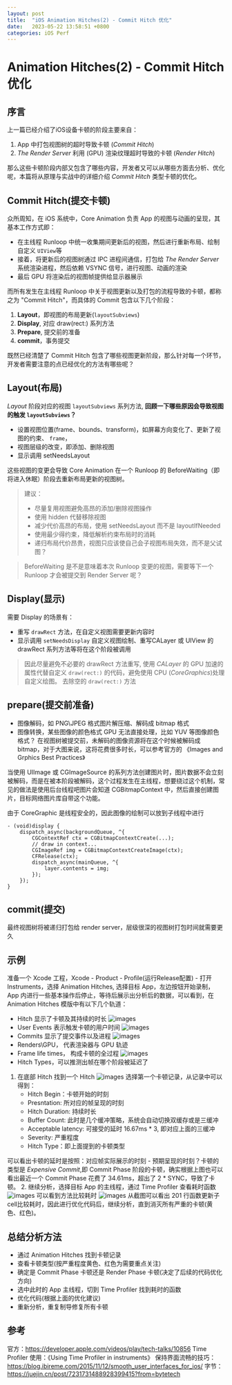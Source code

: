 ```yaml
---
layout: post
title:  "iOS Animation Hitches(2) - Commit Hitch 优化"
date:   2023-05-22 13:58:51 +0800
categories: iOS Perf
---
```


# Animation Hitches(2) - Commit Hitch 优化
## 序言
上一篇已经介绍了iOS设备卡顿的阶段主要来自：
1. App 中打包视图树的超时导致卡顿 (*Commit Hitch*)    
2. *The Render Server* 利用 (GPU) 渲染纹理超时导致的卡顿 (*Render Hitch*) 

那么这些卡顿阶段内部又包含了哪些内容，开发者又可以从哪些方面去分析、优化呢，本篇将从原理与实战中的详细介绍 *Commit Hitch* 类型卡顿的优化。
##  Commit Hitch(提交卡顿)
众所周知，在 iOS 系统中，Core Animation 负责 App 的视图与动画的呈现，其基本工作方式即：
- 在主线程 Runloop 中统一收集期间更新后的视图，然后进行重新布局、绘制自定义 `UIView`等
- 接着，将更新后的视图树通过 IPC 进程间通信，打包给 *The Render Server* 系统渲染进程，然后依赖 VSYNC 信号，进行视图、动画的渲染
- 最后 GPU 将渲染后的视图帧提供给显示器展示

而所有发生在主线程 Runloop 中关于视图更新以及打包的流程导致的卡顿，都称之为 "Commit Hitch"，而具体的 Commit 包含以下几个阶段：
1. **Layout**，即视图的布局更新(`layoutSubviews`)
2. **Display**, 对应 draw(rect:) 系列方法
3. **Prepare**, 提交前的准备
4. **commit**，事务提交

既然已经清楚了 Commit Hitch 包含了哪些视图更新阶段，那么针对每一个环节，开发者需要注意的点已经优化的方法有哪些呢？
## Layout(布局)
*Layout* 阶段对应的视图 `layoutSubviews` 系列方法, 
**回顾一下哪些原因会导致视图的触发 `layoutSubviews`？**
- 设置视图位置(frame、bounds、transform)，如屏幕方向变化了、更新了视图的约束、 `frame`，
- 视图层级的改变，即添加、删除视图
- 显示调用 setNeedsLayout

这些视图的变更会导致 Core Animation 在一个 Runloop 的 BeforeWaiting（即将进入休眠）阶段去重新布局更新的视图树。

> 建议：
> - 尽量复用视图避免高昂的添加/删除视图操作
> - 使用 hidden 代替移除视图
> - 减少代价高昂的布局，使用 setNeedsLayout 而不是 layoutIfNeeded
> - 使用最少得约束，降低解析约束布局时的消耗
> - 递归布局代价昂贵，视图只应该使自己会子视图布局失效，而不是父试图？ 

> BeforeWaiting 是不是意味着本次 Runloop 变更的视图，需要等下一个 Runloop 才会被提交到 Render Server 呢？
## Display(显示)
需要 Display 的场景有：
- 重写 `drawRect` 方法，在自定义视图需要更新内容时
- 显示调用 `setNeedsDisplay`
自定义视图绘制、重写CALayer 或 UIView 的 drawRect 系列方法等将在这个阶段被调用

> 因此尽量避免不必要的 drawRect 方法重写, 使用 *CALayer* 的 GPU 加速的属性代替自定义 `draw(rect:)` 的代码，避免使用 CPU (*CoreGraphics*)处理自定义绘图。
> 去除空的 `draw(rect:)` 方法
## prepare(提交前准备)
- 图像解码，如 PNG\JPEG 格式图片解压缩、解码成 bitmap 格式
- 图像转换，某些图像的颜色格式 GPU 无法直接处理，比如 YUV 等图像颜色格式？
在视图树被提交前，未解码的图像资源将在这个时候被解码成 bitmap，对于大图来说，这将花费很多时长，可以参考官方的 《Images and Grphics Best Practices》

当使用 UIImage 或 CGImageSource 的系列方法创建图片时，图片数据不会立刻被解码，而是在被本阶段被解码，这个过程发生在主线程，想要绕过这个机制，常见的做法是使用后台线程吧图片会知道 CGBitmapContext 中，然后直接创建图片，目标网络图片库自带这个功能。

由于 CoreGraphic 是线程安全的，因此图像的绘制可以放到子线程中进行

``` Objc
- (void)display {
    dispatch_async(backgroundQueue, ^{
        CGContextRef ctx = CGBitmapContextCreate(...);
        // draw in context...
        CGImageRef img = CGBitmapContextCreateImage(ctx);
        CFRelease(ctx);
        dispatch_async(mainQueue, ^{
            layer.contents = img;
        });
    });
}
```

## commit(提交)
最终视图树将被递归打包给 render server，层级很深的视图树打包时间就需要更久
## 示例
准备一个 Xcode 工程，Xcode - Product - Profile(运行Release配置) - 打开 Instruments，选择 Animation Hitches, 选择目标 App，左边按钮开始录制，App 内进行一些基本操作后停止，等待后展示出分析后的数据，可以看到，在 Animation Hitches 模版中有以下几个轨道：
- Hitch 显示了卡顿及其持续的时长
    ![images](/assets/imgs/commit_hitch_hitch_tracker.png)
- User Events 表示触发卡顿的用户时间
    ![images](/assets/imgs/commit_hitch_user_events_tracker.png)
- Commits 显示了提交事件以及进程
    ![images](/assets/imgs/commit_hitch_commits_tracker.png)
- Renders\GPU， 代表渲染器与 GPU 轨迹
- Frame life times， 构成卡顿的全过程
    ![images](/assets/imgs/commit_hitch_frame_lifetimes_tracker.png)
- Hitch Types，可以推测出帧在哪个阶段被延迟了

1. 在底部 Hitch 找到一个 Hitch
    ![images](/assets/imgs/commit_hitch_select_hitch_record.png)
    选择第一个卡顿记录，从记录中可以得到：
    - Hitch Begin：卡顿开始的时刻
    - Presntation: 所对应的帧呈现的时刻
    - Hitch Duration: 持续时长
    - Buffer Count: 此时是几个缓冲策略，系统会自动切换双缓存或是三缓冲
    - Acceptable latency: 可接受的延时 16.67ms * 3, 即对应上面的三缓冲
    - Severity: 严重程度
    - Hitch Type：即上面提到的卡顿类型
    
可以看出卡顿的延时是按照：对应帧实际展示的时刻 - 预期呈现的时刻？卡顿的类型是 *Expensive Commit*,即 Commit Phase 阶段的卡顿，确实根据上图也可以看出最近一个 Commit Phase 花费了 34.61ms，超出了 2 * SYNC，导致了卡顿。
2. 继续分析，选择目标 App 的主线程，通过 Time Profiler 查看耗时函数
    ![images](/assets/imgs/commit_hitch_time_profile.png)
可以看到方法比较耗时
    ![images](/assets/imgs/commit_hitch_problem_code.png)
从截图可以看出 201 行函数更新子cell比较耗时，因此进行优化代码后，继续分析，直到消灭所有严重的卡顿(黄色、红色)。
## 总结分析方法
- 通过 Animation Hitches 找到卡顿记录
- 查看卡顿类型(按严重程度黄色、红色为需要重点关注)
- 确定是 Commit Phase 卡顿还是 Render Phase 卡顿(决定了后续的代码优化方向)
- 选中此时的 App 主线程，切到 Time Profiler 找到耗时的函数
- 优化代码(根据上面的优化建议)
- 重新分析，重复制导修复所有卡顿




## 参考
官方：https://developer.apple.com/videos/play/tech-talks/10856
Time Profiler 使用：《Using Time Profiler in instruments》
保持界面流畅的技巧：https://blog.ibireme.com/2015/11/12/smooth_user_interfaces_for_ios/
字节：https://juejin.cn/post/7231731488928399415?from=bytetech